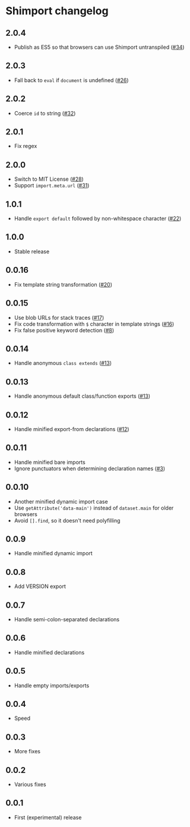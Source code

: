 # Shimport changelog

## 2.0.4

* Publish as ES5 so that browsers can use Shimport untranspiled ([#34](https://github.com/Rich-Harris/shimport/issues/34))

## 2.0.3

* Fall back to `eval` if `document` is undefined ([#26](https://github.com/Rich-Harris/shimport/issues/26))

## 2.0.2

* Coerce `id` to string ([#32](https://github.com/Rich-Harris/shimport/pull/32))

## 2.0.1

* Fix regex

## 2.0.0

* Switch to MIT License ([#28](https://github.com/Rich-Harris/shimport/issues/28))
* Support `import.meta.url` ([#31](https://github.com/Rich-Harris/shimport/pull/31))

## 1.0.1

* Handle `export default` followed by non-whitespace character ([#22](https://github.com/Rich-Harris/shimport/issues/22))

## 1.0.0

* Stable release

## 0.0.16

* Fix template string transformation ([#20](https://github.com/Rich-Harris/shimport/issues/20))

## 0.0.15

* Use blob URLs for stack traces ([#17](https://github.com/Rich-Harris/shimport/pull/17))
* Fix code transformation with `$` character in template strings ([#16](https://github.com/Rich-Harris/shimport/issues/16))
* Fix false positive keyword detection ([#8](https://github.com/Rich-Harris/shimport/issues/8))

## 0.0.14

* Handle anonymous `class extends` ([#13](https://github.com/Rich-Harris/shimport/issues/13))

## 0.0.13

* Handle anonymous default class/function exports ([#13](https://github.com/Rich-Harris/shimport/issues/13))

## 0.0.12

* Handle minified export-from declarations ([#12](https://github.com/Rich-Harris/shimport/pull/12))

## 0.0.11

* Handle minified bare imports
* Ignore punctuators when determining declaration names ([#3](https://github.com/Rich-Harris/shimport/issues/3))

## 0.0.10

* Another minified dynamic import case
* Use `getAttribute('data-main')` instead of `dataset.main` for older browsers
* Avoid `[].find`, so it doesn't need polyfilling

## 0.0.9

* Handle minified dynamic import

## 0.0.8

* Add VERSION export

## 0.0.7

* Handle semi-colon-separated declarations

## 0.0.6

* Handle minified declarations

## 0.0.5

* Handle empty imports/exports

## 0.0.4

* Speed

## 0.0.3

* More fixes

## 0.0.2

* Various fixes

## 0.0.1

* First (experimental) release

